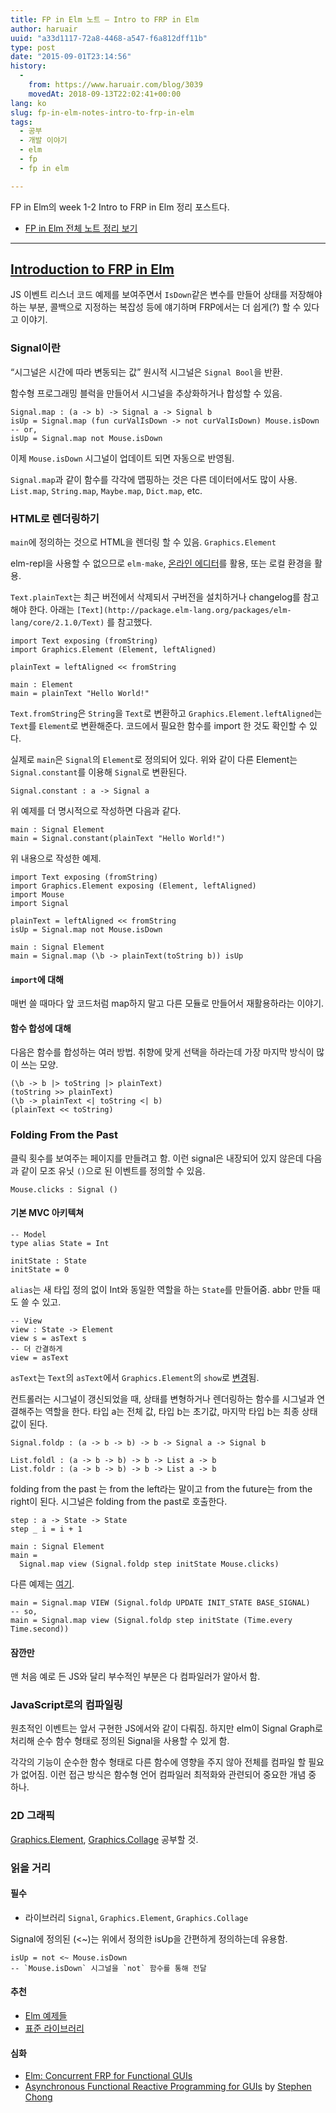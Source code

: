 ```yaml
---
title: FP in Elm 노트 – Intro to FRP in Elm
author: haruair
uuid: "a33d1117-72a8-4468-a547-f6a812dff11b"
type: post
date: "2015-09-01T23:14:56"
history:
  - 
    from: https://www.haruair.com/blog/3039
    movedAt: 2018-09-13T22:02:41+00:00
lang: ko
slug: fp-in-elm-notes-intro-to-frp-in-elm
tags:
  - 공부
  - 개발 이야기
  - elm
  - fp
  - fp in elm

---
```

FP in Elm의 week 1-2 Intro to FRP in Elm 정리 포스트다.

  * [FP in Elm 전체 노트 정리 보기][1]

* * *

## [Introduction to FRP in Elm][2]

JS 이벤트 리스너 코드 예제를 보여주면서 `IsDown`같은 변수를 만들어 상태를 저장해야 하는 부분, 콜백으로 지정하는 복잡성 등에 얘기하며 FRP에서는 더 쉽게(?) 할 수 있다고 이야기.

### Signal이란

&#8220;시그널은 시간에 따라 변동되는 값&#8221; 원시적 시그널은 `Signal Bool`을 반환.

함수형 프로그래밍 블럭을 만들어서 시그널을 추상화하거나 합성할 수 있음.

    Signal.map : (a -> b) -> Signal a -> Signal b
    isUp = Signal.map (fun curValIsDown -> not curValIsDown) Mouse.isDown
    -- or,
    isUp = Signal.map not Mouse.isDown
    

이제 `Mouse.isDown` 시그널이 업데이트 되면 자동으로 반영됨.

`Signal.map`과 같이 함수를 각각에 맵핑하는 것은 다른 데이터에서도 많이 사용. `List.map`, `String.map`, `Maybe.map`, `Dict.map`, etc.

### HTML로 렌더링하기

`main`에 정의하는 것으로 HTML을 렌더링 할 수 있음. `Graphics.Element`

elm-repl을 사용할 수 없으므로 `elm-make`, [온라인 에디터][3]를 활용, 또는 로컬 환경을 활용.

`Text.plainText`는 최근 버전에서 삭제되서 구버전을 설치하거나 changelog를 참고해야 한다. 아래는 `[Text](http://package.elm-lang.org/packages/elm-lang/core/2.1.0/Text)` 를 참고했다.

    import Text exposing (fromString)
    import Graphics.Element (Element, leftAligned)
    
    plainText = leftAligned << fromString
    
    main : Element
    main = plainText "Hello World!"
    

`Text.fromString`은 `String`을 `Text`로 변환하고 `Graphics.Element.leftAligned`는 `Text`를 `Element`로 변환해준다. 코드에서 필요한 함수를 import 한 것도 확인할 수 있다.

실제로 `main`은 `Signal`의 `Element`로 정의되어 있다. 위와 같이 다른 Element는 `Signal.constant`를 이용해 `Signal`로 변환된다.

    Signal.constant : a -> Signal a
    

위 예제를 더 명시적으로 작성하면 다음과 같다.

    main : Signal Element
    main = Signal.constant(plainText "Hello World!")
    

위 내용으로 작성한 예제.

    import Text exposing (fromString)
    import Graphics.Element exposing (Element, leftAligned)
    import Mouse
    import Signal
    
    plainText = leftAligned << fromString
    isUp = Signal.map not Mouse.isDown
    
    main : Signal Element
    main = Signal.map (\b -> plainText(toString b)) isUp
    

#### `import`에 대해

매번 쓸 때마다 앞 코드처럼 map하지 말고 다른 모듈로 만들어서 재활용하라는 이야기.

#### 함수 합성에 대해

다음은 함수를 합성하는 여러 방법. 취향에 맞게 선택을 하라는데 가장 마지막 방식이 많이 쓰는 모양.

    (\b -> b |> toString |> plainText)
    (toString >> plainText)
    (\b -> plainText <| toString <| b)
    (plainText << toString)
    

### Folding From the Past

클릭 횟수를 보여주는 페이지를 만들려고 함. 이런 signal은 내장되어 있지 않은데 다음과 같이 모조 유닛 `()`으로 된 이벤트를 정의할 수 있음.

    Mouse.clicks : Signal ()
    

#### 기본 MVC 아키텍쳐

    -- Model
    type alias State = Int
    
    initState : State
    initState = 0
    

`alias`는 새 타입 정의 없이 Int와 동일한 역할을 하는 `State`를 만들어줌. abbr 만들 때도 쓸 수 있고.

    -- View
    view : State -> Element
    view s = asText s
    -- 더 간결하게
    view = asText
    

`asText`는 `Text`의 `asText`에서 `Graphics.Element`의 `show`로 [변경][4]됨.

컨트롤러는 시그널이 갱신되었을 때, 상태를 변형하거나 렌더링하는 함수를 시그널과 연결해주는 역할을 한다. 타입 a는 전체 값, 타입 b는 초기값, 마지막 타입 b는 최종 상태값이 된다.

    Signal.foldp : (a -> b -> b) -> b -> Signal a -> Signal b
    
    List.foldl : (a -> b -> b) -> b -> List a -> b
    List.foldr : (a -> b -> b) -> b -> List a -> b
    

folding from the past 는 from the left라는 말이고 from the future는 from the right이 된다. 시그널은 folding from the past로 호출한다.

    step : a -> State -> State
    step _ i = i + 1
    
    main : Signal Element
    main =
      Signal.map view (Signal.foldp step initState Mouse.clicks)
    

다른 예제는 [여기][5].

    main = Signal.map VIEW (Signal.foldp UPDATE INIT_STATE BASE_SIGNAL)
    -- so,
    main = Signal.map view (Signal.foldp step initState (Time.every Time.second))
    

#### 잠깐만

맨 처음 예로 든 JS와 달리 부수적인 부분은 다 컴파일러가 알아서 함.

### JavaScript로의 컴파일링

원초적인 이벤트는 앞서 구현한 JS에서와 같이 다뤄짐. 하지만 elm이 Signal Graph로 처리해 순수 함수 형태로 정의된 Signal을 사용할 수 있게 함.

각각의 기능이 순수한 함수 형태로 다른 함수에 영향을 주지 않아 전체를 컴파일 할 필요가 없어짐. 이런 접근 방식은 함수형 언어 컴파일러 최적화와 관련되어 중요한 개념 중 하나.

### 2D 그래픽

[Graphics.Element][6], [Graphics.Collage][7] 공부할 것.

### 읽을 거리

#### 필수

  * 라이브러리 `Signal`, `Graphics.Element`, `Graphics.Collage`

Signal에 정의된 (<~)는 위에서 정의한 isUp을 간편하게 정의하는데 유용함.

    isUp = not <~ Mouse.isDown
    -- `Mouse.isDown` 시그널을 `not` 함수를 통해 전달
    

#### 추천

  * [Elm 예제들][8]
  * [표준 라이브러리][9]

#### 심화

  * [Elm: Concurrent FRP for Functional GUIs][10]
  * [Asynchronous Functional Reactive Programming for GUIs][11] by [Stephen Chong][12]

 [1]: http://haruair.com/frp-in-elm
 [2]: https://www.classes.cs.uchicago.edu/current/22300-1/lectures/IntroFRP.html
 [3]: http://elm-lang.org/try
 [4]: https://github.com/elm-lang/core/blob/master/changelog.md#015
 [5]: https://www.classes.cs.uchicago.edu/current/22300-1/public-code/IntroFRP.elm
 [6]: http://package.elm-lang.org/packages/elm-lang/core/2.1.0/Graphics-Element
 [7]: http://package.elm-lang.org/packages/elm-lang/core/2.1.0/Graphics-Collage
 [8]: http://elm-lang.org/examples
 [9]: http://package.elm-lang.org/packages/elm-lang/core/2.1.0
 [10]: http://elm-lang.org/papers/concurrent-frp.pdf
 [11]: http://people.seas.harvard.edu/~chong/pubs/pldi13-elm.pdf
 [12]: http://people.seas.harvard.edu/~chong/